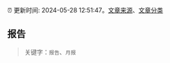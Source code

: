 :alarm_clock: 更新时间: 2024-05-28 12:51:47。[文章来源](/README.md)、[文章分类](/TAGS.md)

## 报告


> 关键字：`报告`、`月报`



